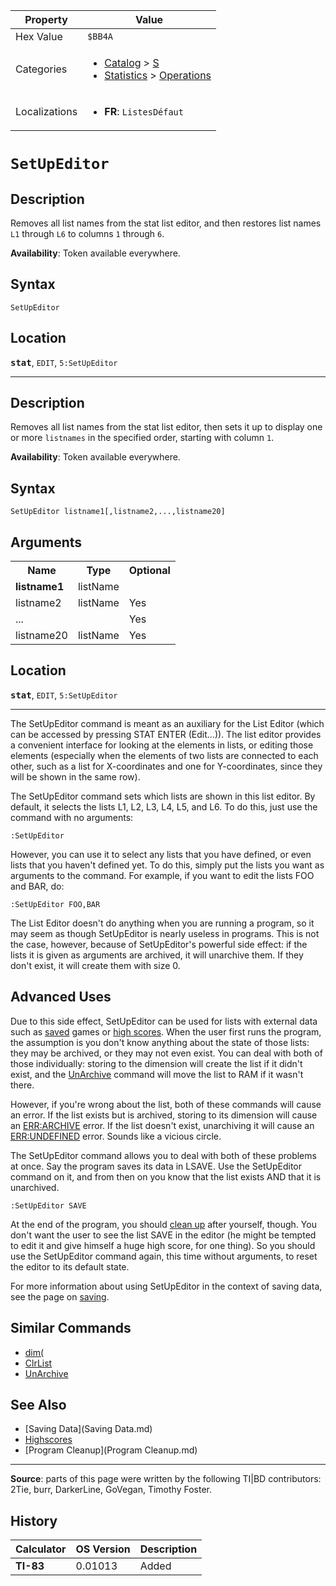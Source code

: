 | Property      | Value |
|---------------|-------|
| Hex Value     | `$BB4A`|
| Categories    | <ul><li>[Catalog](<../categories/Catalog.md>) > [S](<../categories/Catalog.md#S>)</li><li>[Statistics](<../categories/Statistics.md>) > [Operations](<../categories/Statistics.md#Operations>)</li></ul> |
| Localizations | <ul><li><b>FR</b>: `ListesDéfaut `</li></ul> |

# `SetUpEditor `

## Description
Removes all list names from the stat list editor, and then restores list names `L1` through `L6` to columns `1` through `6`.


<b>Availability</b>: Token available everywhere.

## Syntax
`SetUpEditor`

## Location
<tt><kbd><b>stat</b></kbd></tt>, `EDIT`, `5:SetUpEditor`
<hr>

## Description
Removes all list names from the stat list editor, then sets it up to display one or more `listnames` in the specified order, starting with column `1`.


<b>Availability</b>: Token available everywhere.

## Syntax
`SetUpEditor listname1[,listname2,...,listname20]`

## Arguments
<table>
<tr><th>Name</th><th>Type</th><th>Optional</th></tr>

<tr><td><b>listname1</b></td><td>listName</td><td></td></tr>

<tr><td>listname2</td><td>listName</td><td>Yes</td></tr>

<tr><td>...</td><td></td><td>Yes</td></tr>

<tr><td>listname20</td><td>listName</td><td>Yes</td></tr>

</table>

## Location
<tt><kbd><b>stat</b></kbd></tt>, `EDIT`, `5:SetUpEditor`
<hr>

The SetUpEditor command is meant as an auxiliary for the List Editor (which can be accessed by pressing STAT ENTER (Edit…)). The list editor provides a convenient interface for looking at the elements in lists, or editing those elements (especially when the elements of two lists are connected to each other, such as a list for X-coordinates and one for Y-coordinates, since they will be shown in the same row).

The SetUpEditor command sets which lists are shown in this list editor. By default, it selects the lists L1, L2, L3, L4, L5, and L6. To do this, just use the command with no arguments:

```ti-basic
:SetUpEditor
```

However, you can use it to select any lists that you have defined, or even lists that you haven't defined yet. To do this, simply put the lists you want as arguments to the command. For example, if you want to edit the lists FOO and BAR, do:

```ti-basic
:SetUpEditor FOO,BAR
```

The List Editor doesn't do anything when you are running a program, so it may seem as though SetUpEditor is nearly useless in programs. This is not the case, however, because of SetUpEditor's powerful side effect: if the lists it is given as arguments are archived, it will unarchive them. If they don't exist, it will create them with size 0.

## Advanced Uses

Due to this side effect, SetUpEditor can be used for lists with external data such as [saved](saving) games or [high scores](highscores). When the user first runs the program, the assumption is you don't know anything about the state of those lists: they may be archived, or they may not even exist. You can deal with both of those individually: storing to the dimension will create the list if it didn't exist, and the [UnArchive](UnArchive.md) command will move the list to RAM if it wasn't there.

However, if you're wrong about the list, both of these commands will cause an error. If the list exists but is archived, storing to its dimension will cause an [ERR:ARCHIVE](errors#archive) error. If the list doesn't exist, unarchiving it will cause an [ERR:UNDEFINED](errors#undefined) error. Sounds like a vicious circle.

The SetUpEditor command allows you to deal with both of these problems at once. Say the program saves its data in LSAVE. Use the SetUpEditor command on it, and from then on you know that the list exists AND that it is unarchived.

```ti-basic
:SetUpEditor SAVE
```

At the end of the program, you should [clean up](cleanup) after yourself, though. You don't want the user to see the list SAVE in the editor (he might be tempted to edit it and give himself a huge high score, for one thing). So you should use the SetUpEditor command again, this time without arguments, to reset the editor to its default state.

For more information about using SetUpEditor in the context of saving data, see the page on [saving](saving.md).

## Similar Commands

*   [dim(](dim\(.md)
*   [ClrList](ClrList.md)
*   [UnArchive](UnArchive.md)

## See Also

*   [Saving Data](Saving Data.md)
*   [Highscores](Highscores.md)
*   [Program Cleanup](Program Cleanup.md)

* * *

**Source**: parts of this page were written by the following TI|BD contributors: 2Tie, burr, DarkerLine, GoVegan, Timothy Foster.

## History
| Calculator | OS Version | Description |
|------------|------------|-------------|
| <b>TI-83</b> | 0.01013 | Added |



